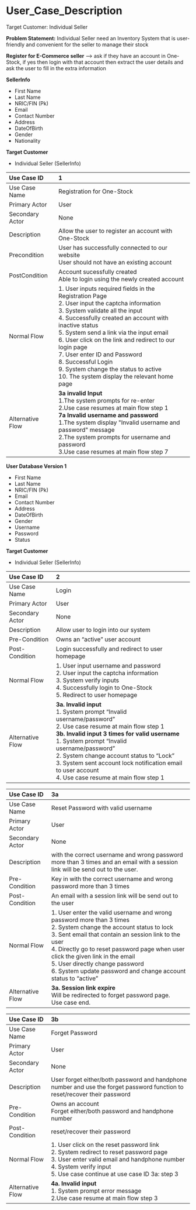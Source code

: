 # User_Case_Description
Target Customer: Individual Seller

**Problem Statement:** Individual Seller need an Inventory System that is user-friendly and convenient for the seller to manage their stock


**Register for E-Commerce seller** --> ask if they have an account in One-Stock, if yes then login with that account then extract the user details and ask the user to fill in the extra information


**SellerInfo**
- First Name 
- Last Name
- NRIC/FIN (Pk)
- Email
- Contact Number
- Address
- DateOfBirth
- Gender
- Nationality



**Target Customer**
- Individual Seller (SellerInfo)

Use Case ID | 1
:---------- | :-
Use Case Name | Registration for One-Stock
Primary Actor | User
Secondary Actor | None
Description | Allow the user to register an account with One-Stock 
Precondition | User has successfully connected to our website <br/> User should not have an existing account
PostCondition | Account sucessfully created <br/> Able to login using the newly created account 
Normal Flow | 1. User inputs required fields in the Registration Page <br/> 2. User input the captcha information <br/> 3. System validate all the input <br/> 4. Successfully created an account with inactive status <br/> 5. System send a link via the input email <br/> 6. User click on the link and redirect to our login page<br/> 7. User enter ID and Password <br/> 8. Successful Login <br/> 9. System change the status to active <br/> 10. The system display the relevant home page
Alternative Flow | **3a invalid Input** <br/> 1.The system prompts for re-enter <br/> 2.Use case resumes at main flow step 1 <br/> **7a Invalid username and password** <br/> 1.The system display "Invalid username and password" message <br/>2.The system prompts for username and password <br/>3.Use case resumes at main flow step 7


**User Database Version 1**
- First Name 
- Last Name
- NRIC/FIN (Pk)
- Email
- Contact Number
- Address
- DateOfBirth
- Gender
- Username
- Password
- Status




**Target Customer**
- Individual Seller (SellerInfo)


Use Case ID | 2
:---------- | :-
Use Case Name | Login
Primary Actor | User
Secondary Actor | None
Description | Allow user to login into our system
Pre-Condition | Owns an “active” user account
Post-Condition | Login successfully and redirect to user homepage
Normal Flow | 1. User input username and password<br/>2. User input the captcha information<br/>3. System verify inputs<br/>4. Successfully login to One-Stock<br/>5. Redirect to user homepage
Alternative Flow  | **3a. Invalid input**<br/>1. System prompt “Invalid username/password”<br/>2. Use case resume at main flow step 1<br/>**3b. Invalid input 3 times for valid username**<br/>1. System prompt “Invalid username/password”<br/>2. System change account status to “Lock”<br/>3. System sent account lock notification email to user account<br/>4. Use case resume at main flow step 1


Use Case ID | 3a
:---------- | :-
Use Case Name | Reset Password with valid username
Primary Actor | User
Secondary Actor | None
Description | with the correct username and wrong password more than 3 times and an email with a session link will be send out to the user.
Pre-Condition | Key in with the correct username and wrong password more than 3 times
Post-Condition | An email with a session link will be send out to the user
Normal Flow | 1. User enter the valid username and wrong password more than 3 times<br/>2. System change the account status to lock<br/>3. Sent email that contain an session link to the user<br/>4. Directly go to reset password page when user click the given link in the email<br/>5. User directly change password<br/>6. System update password and change account status to “active”
Alternative Flow | **3a. Session link expire**<br/>Will be redirected to forget password page.<br/>Use case end.




Use Case ID | 3b
:---------- | :-
Use Case Name | Forget Password
Primary Actor | User
Secondary Actor | None
Description | User forget either/both password and handphone number and use the forget password function to reset/recover their password
Pre-Condition | Owns an account<br/>Forget either/both password and handphone number
Post-Condition | reset/recover their password
Normal Flow | 1. User click on the reset password link<br/>2. System redirect to reset password page<br/>3. User enter valid email and handphone number<br/>4. System verify input<br/>5. Use case continue at use case ID 3a: step 3
Alternative Flow | **4a. Invalid input**<br/>1. System prompt error message<br/> 2.Use case resume at main flow step 3

